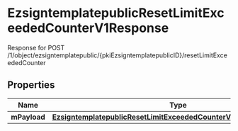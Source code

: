 

# EzsigntemplatepublicResetLimitExceededCounterV1Response

Response for POST /1/object/ezsigntemplatepublic/{pkiEzsigntemplatepublicID}/resetLimitExceededCounter

## Properties

| Name | Type | Description | Notes |
|------------ | ------------- | ------------- | -------------|
|**mPayload** | [**EzsigntemplatepublicResetLimitExceededCounterV1ResponseMPayload**](EzsigntemplatepublicResetLimitExceededCounterV1ResponseMPayload.md) |  |  |



